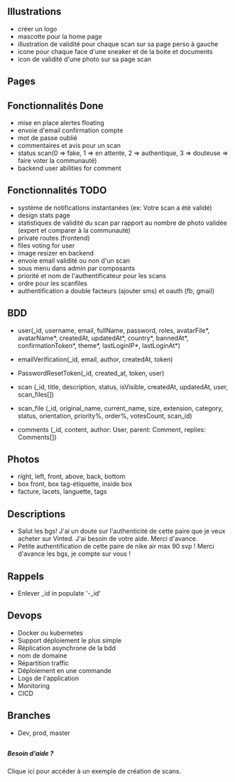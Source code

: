 ## Illustrations
- créer un logo
- mascotte pour la home page
- illustration de validité pour chaque scan sur sa page perso à gauche
- icone pour chaque face d'une sneaker et de la boite et documents
- icon de validité d'une photo sur sa page scan

## Pages

## Fonctionnalités Done
- mise en place alertes floating
- envoie d'email confirmation compte
- mot de passe oublié
- commentaires et avis pour un scan
- status scan(0 => fake, 1 => en attente, 2 => authentique, 3 => douteuse => faire voter la communauté)
- backend user abilities for comment

## Fonctionnalités TODO
- système de notifications instantanées (ex: Votre scan a été validé)
- design stats page
- statistiques de validité du scan par rapport au nombre de photo validée (expert et comparer à la communauté)
- private routes (frontend)
- files voting for user
- image resizer en backend
- envoie email validité ou non d'un scan
- sous menu dans admin par composants
- priorité et nom de l'authentificateur pour les scans
- ordre pour les scanfiles
- authentification a double facteurs (ajouter sms) et oauth (fb, gmail)

## BDD
- user(_id, username, email, fullName, password, roles, avatarFile*, avatarName*, createdAt, updatedAt*, country*, bannedAt*, confirmationToken*, theme*, lastLoginIP*,
  lastLoginAt*)
  
- emailVerification(_id, email, author, createdAt, token)

- PasswordResetToken(_id, created_at, token, user)
  
- scan (_id, title, description, status, isVisible, createdAt, updatedAt, user, scan_files[])
  
- scan_file (_id, original_name, current_name, size, extension, category, status, orientation, priority%, order%, votesCount, scan_id)

- comments (_id, content, author: User, parent: Comment, replies: Comments[])

## Photos
- right, left, front, above, back, bottom
- box front, box tag-étiquette, inside box
- facture, lacets, languette, tags

## Descriptions
- Salut les bgs! J'ai un doute sur l'authenticité de cette paire que je veux acheter sur Vinted. J'ai besoin de votre aide. Merci d'avance.
- Petite authentification de cette paire de nike air max 90 svp ! Merci d'avance les bgs, je compte sur vous !
  
## Rappels
- Enlever _id in populate  '-_id'

## Devops
- Docker ou kubernetes
- Support déploiement le plus simple
- Réplication asynchrone de la bdd
- nom de domaine
- Répartition traffic
- Déploiement en une commande
- Logs de l'application
- Monitoring
- CICD

## Branches
- Dev, prod, master

## 
<div>
<h5 className="h5 mb2">Besoin d'aide ?</h5>
<p className="text-light">
<a className="underline">Clique ici</a> pour accéder à un exemple
de création de scans.
</p>
</div>